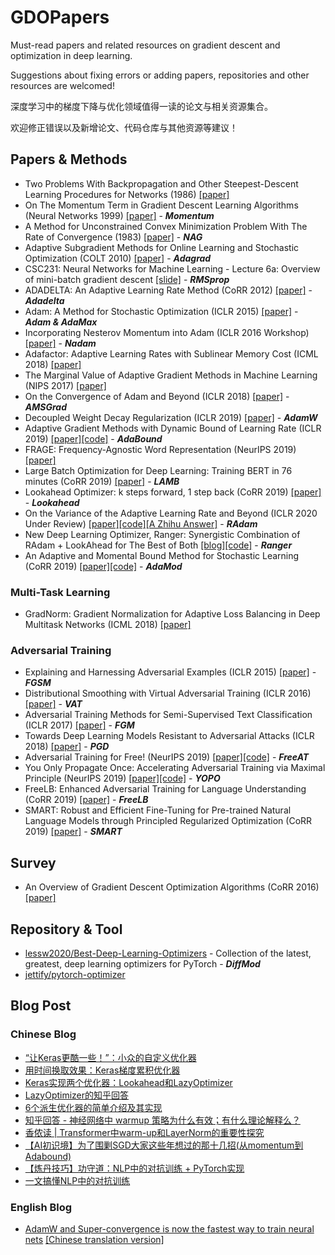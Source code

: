 # GDOPapers
Must-read papers and related resources on gradient descent and optimization in deep learning.

Suggestions about fixing errors or adding papers, repositories and other resources are welcomed!

深度学习中的梯度下降与优化领域值得一读的论文与相关资源集合。

欢迎修正错误以及新增论文、代码仓库与其他资源等建议！

## Papers & Methods
- Two Problems With Backpropagation and Other Steepest-Descent Learning Procedures for Networks (1986) [[paper]](https://www.researchgate.net/publication/243776424_Two_problems_with_backpropagation_and_other_steepest-descent_learning_procedures_for_networks)
- On The Momentum Term in Gradient Descent Learning Algorithms (Neural Networks 1999) [[paper]](http://www.columbia.edu/~nq6/publications/momentum.pdf) - ***Momentum***
- A Method for Unconstrained Convex Minimization Problem With The Rate of Convergence (1983) [[paper]](https://www.researchgate.net/publication/260365606_A_method_for_unconstrained_convex_minimization_problem_with_the_rate_of_convergence) - ***NAG***
- Adaptive Subgradient Methods for Online Learning and Stochastic Optimization (COLT 2010) [[paper]](https://www.researchgate.net/publication/220320677_Adaptive_Subgradient_Methods_for_Online_Learning_and_Stochastic_Optimization) - ***Adagrad***
- CSC231: Neural Networks for Machine Learning - Lecture 6a: Overview of mini-batch gradient descent	[[slide]](http://www.cs.toronto.edu/~tijmen/csc321/slides/lecture_slides_lec6.pdf) - ***RMSprop***
- ADADELTA: An Adaptive Learning Rate Method (CoRR 2012) [[paper]](https://arxiv.org/abs/1212.5701) - ***Adadelta***
- Adam: A Method for Stochastic Optimization (ICLR 2015) [[paper]](https://arxiv.org/abs/1412.6980) - ***Adam & AdaMax***
- Incorporating Nesterov Momentum into Adam (ICLR 2016 Workshop) [[paper]](https://openreview.net/forum?id=OM0jvwB8jIp57ZJjtNEZ&noteId=OM0jvwB8jIp57ZJjtNEZ) - ***Nadam***
- Adafactor: Adaptive Learning Rates with Sublinear Memory Cost (ICML 2018) [[paper]](http://proceedings.mlr.press/v80/shazeer18a.html)
- The Marginal Value of Adaptive Gradient Methods in Machine Learning (NIPS 2017) [[paper]](https://arxiv.org/abs/1705.08292)
- On the Convergence of Adam and Beyond (ICLR 2018) [[paper]](https://openreview.net/forum?id=ryQu7f-RZ) - ***AMSGrad***
- Decoupled Weight Decay Regularization (ICLR 2019) [[paper]](https://arxiv.org/abs/1711.05101) - ***AdamW***
- Adaptive Gradient Methods with Dynamic Bound of Learning Rate (ICLR 2019) [[paper]](https://openreview.net/forum?id=Bkg3g2R9FX)[[code]](https://github.com/Luolc/AdaBound)  - ***AdaBound***
- FRAGE: Frequency-Agnostic Word Representation (NeurIPS 2019) [[paper]](http://papers.nips.cc/paper/7408-frage-frequency-agnostic-word-representation)
- Large Batch Optimization for Deep Learning: Training BERT in 76 minutes (CoRR 2019) [[paper]](https://arxiv.org/abs/1904.00962) - ***LAMB***
- Lookahead Optimizer: k steps forward, 1 step back (CoRR 2019) [[paper]](https://arxiv.org/abs/1907.08610) - ***Lookahead***
- On the Variance of the Adaptive Learning Rate and Beyond (ICLR 2020 Under Review) [[paper]](https://arxiv.org/abs/1908.03265)[[code]](https://github.com/LiyuanLucasLiu/RAdam)[[A Zhihu Answer]](https://www.zhihu.com/question/340834465/answer/810512064) - ***RAdam***
- New Deep Learning Optimizer, Ranger: Synergistic Combination of RAdam + LookAhead for The Best of Both [[blog]](https://medium.com/@lessw/new-deep-learning-optimizer-ranger-synergistic-combination-of-radam-lookahead-for-the-best-of-2dc83f79a48d)[[code]](https://github.com/lessw2020/Ranger-Deep-Learning-Optimizer) - ***Ranger***
- An Adaptive and Momental Bound Method for Stochastic Learning (CoRR 2019) [[paper]](https://arxiv.org/abs/1910.12249)[[code]](https://github.com/lancopku/AdaMod) - ***AdaMod***

### Multi-Task Learning
- GradNorm: Gradient Normalization for Adaptive Loss Balancing in Deep Multitask Networks (ICML 2018) [[paper]](http://proceedings.mlr.press/v80/chen18a.html)

### Adversarial Training
- Explaining and Harnessing Adversarial Examples (ICLR 2015) [[paper]](https://arxiv.org/abs/1412.6572) - ***FGSM***
- Distributional Smoothing with Virtual Adversarial Training (ICLR 2016) [[paper]](https://arxiv.org/abs/1507.00677) - ***VAT***
- Adversarial Training Methods for Semi-Supervised Text Classification (ICLR 2017) [[paper]](https://arxiv.org/abs/1605.07725) - ***FGM***
- Towards Deep Learning Models Resistant to Adversarial Attacks (ICLR 2018) [[paper]](https://arxiv.org/abs/1706.06083) - ***PGD***
- Adversarial Training for Free! (NeurIPS 2019) [[paper]](https://arxiv.org/abs/1904.12843)[[code]](https://github.com/mahyarnajibi/FreeAdversarialTraining/) - ***FreeAT***
- You Only Propagate Once: Accelerating Adversarial Training via Maximal Principle (NeurIPS 2019) [[paper]](https://arxiv.org/abs/1905.00877)[[code]](https://github.com/a1600012888/YOPO-You-Only-Propagate-Once) - ***YOPO***
- FreeLB: Enhanced Adversarial Training for Language Understanding (CoRR 2019) [[paper]](https://arxiv.org/abs/1909.11764) - ***FreeLB***
- SMART: Robust and Efficient Fine-Tuning for Pre-trained Natural Language Models through Principled Regularized Optimization (CoRR 2019) [[paper]](https://arxiv.org/abs/1911.03437) - ***SMART***

## Survey
- An Overview of Gradient Descent Optimization Algorithms (CoRR 2016) [[paper]](https://arxiv.org/abs/1609.04747)

## Repository & Tool
- [lessw2020/Best-Deep-Learning-Optimizers](https://github.com/lessw2020/Best-Deep-Learning-Optimizers) - Collection of the latest, greatest, deep learning optimizers for PyTorch - ***DiffMod***
- [jettify/pytorch-optimizer](https://github.com/jettify/pytorch-optimizer)

## Blog Post
### Chinese Blog
- [“让Keras更酷一些！”：小众的自定义优化器](https://kexue.fm/archives/5879)
- [用时间换取效果：Keras梯度累积优化器](https://kexue.fm/archives/6794)
- [Keras实现两个优化器：Lookahead和LazyOptimizer](https://kexue.fm/archives/6869)
- [LazyOptimizer的知乎回答](https://www.zhihu.com/question/265357659/answer/580469438)
- [6个派生优化器的简单介绍及其实现](https://kexue.fm/archives/7094)
- [知乎回答 - 神经网络中 warmup 策略为什么有效；有什么理论解释么？](https://www.zhihu.com/question/338066667/answer/771252708)
- [香侬读 | Transformer中warm-up和LayerNorm的重要性探究](https://zhuanlan.zhihu.com/p/84614490)
- [【AI初识境】为了围剿SGD大家这些年想过的那十几招(从momentum到Adabound)](https://zhuanlan.zhihu.com/p/57860231)
- [【炼丹技巧】功守道：NLP中的对抗训练 + PyTorch实现](https://zhuanlan.zhihu.com/p/91269728)
- [一文搞懂NLP中的对抗训练](https://zhuanlan.zhihu.com/p/103593948?utm_source=wechat_session&utm_medium=social&utm_oi=56756566753280)
### English Blog
- [AdamW and Super-convergence is now the fastest way to train neural nets](https://www.fast.ai/2018/07/02/adam-weight-decay/) [[Chinese translation version]](https://www.jiqizhixin.com/articles/2018-07-03-14)
